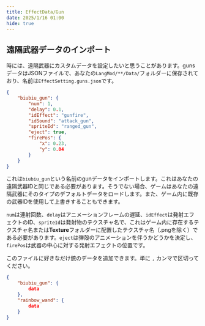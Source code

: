 ```yaml
---
title: EffectData/Gun
date: 2025/1/16 01:00
hide: true
---
```


## 遠隔武器データのインポート

時には、遠隔武器にカスタムデータを設定したいと思うことがあります。gunsデータはJSONファイルで、あなたの`LangMod/**/Data/`フォルダーに保存されており、名前は`EffectSetting.guns.json`です。
```json
{
    "biubiu_gun": {
        "num": 1,
        "delay": 0.1,
        "idEffect": "gunfire",
        "idSound": "attack_gun",
        "spriteId": "ranged_gun",
        "eject": true,
        "firePos": {
            "x": 0.23,
            "y": 0.04
        }
    }
}
```

これは`biubiu_gun`という名前のgunデータをインポートします。これはあなたの遠隔武器IDと同じである必要があります。そうでない場合、ゲームはあなたの遠隔武器にそのタイプのデフォルトデータをロードします。また、ゲーム内に既存の武器IDを使用して上書きすることもできます。

`num`は連射回数、`delay`はアニメーションフレームの遅延、`idEffect`は発射エフェクトのID、`spriteId`は発射物のテクスチャ名で、これはゲーム内に存在するテクスチャ名または**Texture**フォルダーに配置したテクスチャ名（.pngを除く）である必要があります。`eject`は弾殻のアニメーションを伴うかどうかを決定し、`firePos`は武器の中心に対する発射エフェクトの位置です。

このファイルに好きなだけ銃のデータを追加できます。単に `,` カンマで区切ってください。
```json
{
    "biubiu_gun": { 
        data 
    },
    "rainbow_wand": {
        data
    }
}
```